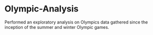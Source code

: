 # Olympic-Analysis
Performed an exploratory analysis on Olympics data gathered since the inception of the summer and winter Olympic games.
